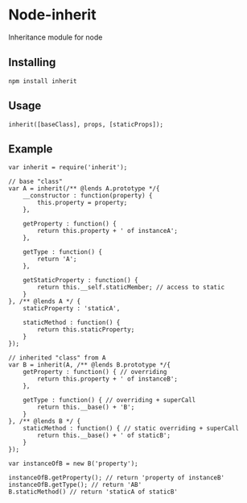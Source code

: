 Node-inherit
============

Inheritance module for node

Installing
------------
    npm install inherit

Usage
------------
    inherit([baseClass], props, [staticProps]);
    
Example
------------
    var inherit = require('inherit');

    // base "class"
    var A = inherit(/** @lends A.prototype */{
        __constructor : function(property) {
            this.property = property;
        },

        getProperty : function() {
            return this.property + ' of instanceA';
        },
        
        getType : function() {
            return 'A';
        },

        getStaticProperty : function() {
            return this.__self.staticMember; // access to static
        }
    }, /** @lends A */ {    
        staticProperty : 'staticA',
        
        staticMethod : function() {
            return this.staticProperty;
        }
    });

    // inherited "class" from A
    var B = inherit(A, /** @lends B.prototype */{
        getProperty : function() { // overriding
            return this.property + ' of instanceB';
        },
        
        getType : function() { // overriding + superCall
            return this.__base() + 'B';
        }
    }, /** @lends B */ {
        staticMethod : function() { // static overriding + superCall
            return this.__base() + ' of staticB';
        }
    });
    
    var instanceOfB = new B('property');
    
    instanceOfB.getProperty(); // return 'property of instanceB'
    instanceOfB.getType(); // return 'AB'
    B.staticMethod() // return 'staticA of staticB'

